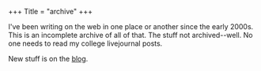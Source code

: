 +++
Title = "archive" 
+++

I've been writing on the web in one place or another since the early 2000s.
This is an incomplete archive of all of that. The stuff not archived--well.
No one needs to read my college livejournal posts.

New stuff is on the [blog](/blog).
